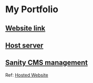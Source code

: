# My Portfolio

## [Website link](https://portfolio-website-chi-nine.vercel.app/)
## [Host server](https://vercel.com/gonghaima1/portfolio-website)
## [Sanity CMS management](https://www.sanity.io/manage/personal/project/7m5k65x6)

Ref:
[Hosted Website](https://portfolio-website-chi-nine.vercel.app/)

